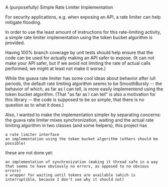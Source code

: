 A (purposefully) Simple Rate Limiter Implementation

For security applications, e.g. when exposing an API, a rate limiter can help mitigate flooding.

In order to use the least amount of instructions for this rate-limiting activity, a simple rate limiter implementation using the token bucket algorithm is provided.

Having 100% branch coverage by unit tests should help ensure that the code can be used for actually making an API safer to expose. (It can not make your API safer, but if we avoid not limiting the rate of actual calls performed, we might at least not make it worse.)

While the guava rate limiter has some cool ideas about behavior after lull periods, the default rate limiting algorithm seems to be SmoothBursty -- the behavior of which, as far as I can tell, is more easily implementend using the token bucket algorithm. (That "as far as I can tell" is also a motivation for this library -- the code is supposed to be so simple, that there is no question as to what it does.)

Also, I wanted to make the implementation simpler by separating concerns: the guava rate limiter mixes synchronization, waiting and the actual rate limiting algorithm in two classes (and some helpers), this project has

    a rate limiter interface
    an implementation using the token bucket algorithm (others should be possible)

these are not done yet:

    an implementation of synchronization (making it thread safe in a way that seems to have obviously no errors, as opposed to no obvious errors)
    a wrapper for waiting until tokens are available (which is interruptible, because I don't see why it should not)

